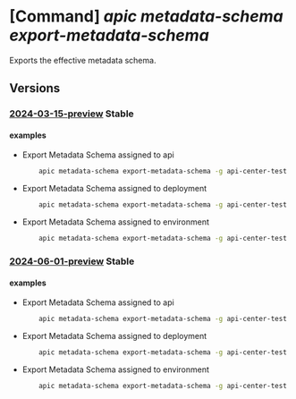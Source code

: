 # [Command] _apic metadata-schema export-metadata-schema_

Exports the effective metadata schema.

## Versions

### [2024-03-15-preview](/Resources/mgmt-plane/L3N1YnNjcmlwdGlvbnMve30vcmVzb3VyY2Vncm91cHMve30vcHJvdmlkZXJzL21pY3Jvc29mdC5hcGljZW50ZXIvc2VydmljZXMve30vZXhwb3J0bWV0YWRhdGFzY2hlbWE=/2024-03-15-preview.xml) **Stable**

<!-- mgmt-plane /subscriptions/{}/resourcegroups/{}/providers/microsoft.apicenter/services/{}/exportmetadataschema 2024-03-15-preview -->

#### examples

- Export Metadata Schema assigned to api
    ```bash
        apic metadata-schema export-metadata-schema -g api-center-test -s contosoeuap --assigned-to api --file-name filepath
    ```

- Export Metadata Schema assigned to deployment
    ```bash
        apic metadata-schema export-metadata-schema -g api-center-test -s contosoeuap --assigned-to deployment --file-name filepath
    ```

- Export Metadata Schema assigned to environment
    ```bash
        apic metadata-schema export-metadata-schema -g api-center-test -s contosoeuap --assigned-to environment --file-name filepath
    ```

### [2024-06-01-preview](/Resources/mgmt-plane/L3N1YnNjcmlwdGlvbnMve30vcmVzb3VyY2Vncm91cHMve30vcHJvdmlkZXJzL21pY3Jvc29mdC5hcGljZW50ZXIvc2VydmljZXMve30vZXhwb3J0bWV0YWRhdGFzY2hlbWE=/2024-06-01-preview.xml) **Stable**

<!-- mgmt-plane /subscriptions/{}/resourcegroups/{}/providers/microsoft.apicenter/services/{}/exportmetadataschema 2024-06-01-preview -->

#### examples

- Export Metadata Schema assigned to api
    ```bash
        apic metadata-schema export-metadata-schema -g api-center-test -s contosoeuap --assigned-to api --file-name filepath
    ```

- Export Metadata Schema assigned to deployment
    ```bash
        apic metadata-schema export-metadata-schema -g api-center-test -s contosoeuap --assigned-to deployment --file-name filepath
    ```

- Export Metadata Schema assigned to environment
    ```bash
        apic metadata-schema export-metadata-schema -g api-center-test -s contosoeuap --assigned-to environment --file-name filepath
    ```
